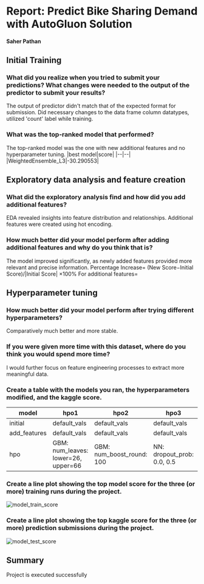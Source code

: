 # Report: Predict Bike Sharing Demand with AutoGluon Solution
#### Saher Pathan

## Initial Training
### What did you realize when you tried to submit your predictions? What changes were needed to the output of the predictor to submit your results?
The output of predictor didn't match that of the expected format for submission. Did necessary changes to the data frame column datatypes, utilized 'count' label while training. 

### What was the top-ranked model that performed?
The top-ranked model was the one with new additional features and no hyperparameter tuning.
|best model|score|
|--|--|
|WeightedEnsemble_L3|-30.290553|
   
## Exploratory data analysis and feature creation
### What did the exploratory analysis find and how did you add additional features?
EDA revealed insights into feature distribution and relationships. Additional features were created using hot encoding. 

### How much better did your model perform after adding additional features and why do you think that is?
The model improved significantly, as newly added features provided more relevant and precise information.
Percentage Increase= (New Score−Initial Score)/|Initial Score| ×100%
For additional features= 
## Hyperparameter tuning
### How much better did your model perform after trying different hyperparameters?
Comparatively much better and more stable.
### If you were given more time with this dataset, where do you think you would spend more time?
I would further focus on feature engineering processes to extract more meaningful data.

### Create a table with the models you ran, the hyperparameters modified, and the kaggle score.
|model|hpo1|hpo2|hpo3|score|
|--|--|--|--|--|
|initial|default_vals|default_vals|default_vals| 1.85146|
|add_features|default_vals|default_vals|default_vals| 0.62155|
|hpo|GBM: num_leaves: lower=26, upper=66|GBM: num_boost_round: 100|NN: dropout_prob: 0.0, 0.5|	0.47832|

### Create a line plot showing the top model score for the three (or more) training runs during the project.


![model_train_score](https://github.com/Saherpathan/nd009t-c1-intro-to-ml-project-starter/assets/80739877/bf1f5103-19ed-40c2-a99e-5821503ece29)



### Create a line plot showing the top kaggle score for the three (or more) prediction submissions during the project.

![model_test_score](https://github.com/Saherpathan/nd009t-c1-intro-to-ml-project-starter/assets/80739877/64b7c0d6-d98c-412f-b8b2-764c0db87d34)


## Summary
Project is executed successfully
